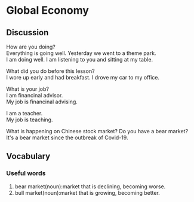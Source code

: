 # Global Economy
## Discussion
How are you doing?  
Everything is going well. Yesterday we went to a theme park.   
I am doing well. I am listening to you and sitting at my table.  

What did you do before this lesson?  
I wore up early and had breakfast. I drove my car to my office.   

What is your job?  
I am financinal advisor.  
My job is financinal advising.  

I am a teacher.  
My job is teaching.  

What is happening on Chinese stock market? 
Do you have a bear market?  
It's a bear market since the outbreak of Covid-19.  


## Vocabulary
### Useful words
1. bear market(noun):market that is declining, becoming worse.
1. bull market(noun):market that is growing, becoming better.
